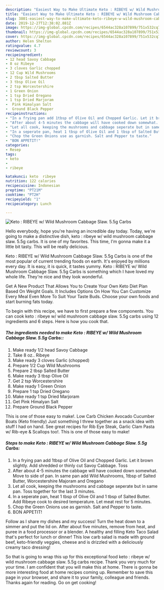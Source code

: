 ```yaml
---
description: "Easiest Way to Make Ultimate Keto : RIBEYE w/ Wild Mushroom Cabbage Slaw. 5.5g Carbs"
title: "Easiest Way to Make Ultimate Keto : RIBEYE w/ Wild Mushroom Cabbage Slaw. 5.5g Carbs"
slug: 3801-easiest-way-to-make-ultimate-keto-ribeye-w-wild-mushroom-cabbage-slaw-55g-carbs
date: 2019-12-27T12:38:02.881Z
image: https://img-global.cpcdn.com/recipes/6544ac328a107899/751x532cq70/keto-ribeye-w-wild-mushroom-cabbage-slaw-55g-carbs-recipe-main-photo.jpg
thumbnail: https://img-global.cpcdn.com/recipes/6544ac328a107899/751x532cq70/keto-ribeye-w-wild-mushroom-cabbage-slaw-55g-carbs-recipe-main-photo.jpg
cover: https://img-global.cpcdn.com/recipes/6544ac328a107899/751x532cq70/keto-ribeye-w-wild-mushroom-cabbage-slaw-55g-carbs-recipe-main-photo.jpg
author: Helen Shelton
ratingvalue: 4.7
reviewcount: 3
recipeingredient:
- 12 head Savoy Cabbage
- 8 oz Ribeye
- 3 cloves Garlic chopped
- 12 Cup Wild Mushrooms
- 2 tbsp Salted Butter
- 3 tbsp Olive Oil
- 2 tsp Worcestershire
- 1 Green Onion
- 1 tsp Dried Oregano
- 1 tsp Dried Marjoram
-  Pink Himalyan Salt
-  Ground Black Pepper
recipeinstructions:
- "In a frying pan add 1tbsp of Olive Oil and Chopped Garlic. Let it brown slightly. Add shredded or thinly cut Savoy Cabbage. Toss"
- "After about 4-5 minutes the cabbage will have cooked down somewhat. Move to side of pan. In same pan add Wild Mushrooms, 1tbsp of Salted Butter, Worcestershire Majoram and Oregano"
- "Let all cook, keeping the mushrooms and cabbage seperate but in same pan. Toss together for the last 3 minutes."
- "In a seperate pan, heat 1 tbsp of Olive Oil and 1 tbsp of Salted Butter. Add Ribeye cook to desired temperature. Let meat rest for 5 minutes."
- "Chop the Green Onions use as garnish. Salt and Pepper to taste."
- "BON APPETIT!"
categories:
- Resep
tags:
- keto
- 
- ribeye

katakunci: keto  ribeye
nutrition: 122 calories
recipecuisine: Indonesian
preptime: "PT21M"
cooktime: "PT2H"
recipeyield: "1"
recipecategory: Lunch

---
```



![Keto : RIBEYE w/ Wild Mushroom Cabbage Slaw. 5.5g Carbs](https://img-global.cpcdn.com/recipes/6544ac328a107899/751x532cq70/keto-ribeye-w-wild-mushroom-cabbage-slaw-55g-carbs-recipe-main-photo.jpg)

Hello everybody, hope you're having an incredible day today. Today, we're going to make a distinctive dish, keto : ribeye w/ wild mushroom cabbage slaw. 5.5g carbs. It is one of my favorites. This time, I'm gonna make it a little bit tasty. This will be really delicious.

Keto : RIBEYE w/ Wild Mushroom Cabbage Slaw. 5.5g Carbs is one of the most popular of current trending foods on earth. It's enjoyed by millions every day. It is easy, it is quick, it tastes yummy. Keto : RIBEYE w/ Wild Mushroom Cabbage Slaw. 5.5g Carbs is something which I have loved my whole life. They're nice and they look wonderful.

Get A New Product That Allows You to Create Your Own Keto Diet Plan Based On Weight Goals. It Includes Options On How You Can Customize Every Meal Even More To Suit Your Taste Buds. Choose your own foods and start burning fats today.


To begin with this recipe, we have to first prepare a few components. You can cook keto : ribeye w/ wild mushroom cabbage slaw. 5.5g carbs using 12 ingredients and 6 steps. Here is how you cook that.

##### The ingredients needed to make Keto : RIBEYE w/ Wild Mushroom Cabbage Slaw. 5.5g Carbs::

1. Make ready 1/2 head Savoy Cabbage
1. Take 8 oz.. Ribeye
1. Make ready 3 cloves Garlic (chopped)
1. Prepare 1/2 Cup Wild Mushrooms
1. Prepare 2 tbsp Salted Butter
1. Make ready 3 tbsp Olive Oil
1. Get 2 tsp Worcestershire
1. Make ready 1 Green Onion
1. Prepare 1 tsp Dried Oregano
1. Make ready 1 tsp Dried Marjoram
1. Get  Pink Himalyan Salt
1. Prepare  Ground Black Pepper


This is one of those easy to make!. Low Carb Chicken Avocado Cucumber Boats (Keto friendly) Just something I threw together as a snack idea with stuff I had on hand. See great recipes for Rib Eye Steak, Garlic Clam Pasta w/ Rib-eye &amp; Scallops too!. This is one of those easy to make! 

##### Steps to make Keto : RIBEYE w/ Wild Mushroom Cabbage Slaw. 5.5g Carbs:

1. In a frying pan add 1tbsp of Olive Oil and Chopped Garlic. Let it brown slightly. Add shredded or thinly cut Savoy Cabbage. Toss
1. After about 4-5 minutes the cabbage will have cooked down somewhat. Move to side of pan. In same pan add Wild Mushrooms, 1tbsp of Salted Butter, Worcestershire Majoram and Oregano
1. Let all cook, keeping the mushrooms and cabbage seperate but in same pan. Toss together for the last 3 minutes.
1. In a seperate pan, heat 1 tbsp of Olive Oil and 1 tbsp of Salted Butter. Add Ribeye cook to desired temperature. Let meat rest for 5 minutes.
1. Chop the Green Onions use as garnish. Salt and Pepper to taste.
1. BON APPETIT!


Follow as I share my dishes and my success! Turn the heat down to a simmer and put the lid on. After about five minutes, remove from heat, and puree in a food processor or a blender. A healthy and filling Keto Taco Salad that&#39;s perfect for lunch or dinner! This low carb salad is made with ground beef, keto-friendly veggies, cheese and is drizzled with a deliciously creamy taco dressing! 

So that is going to wrap this up for this exceptional food keto : ribeye w/ wild mushroom cabbage slaw. 5.5g carbs recipe. Thank you very much for your time. I am confident that you will make this at home. There is gonna be more interesting food at home recipes coming up. Remember to save this page in your browser, and share it to your family, colleague and friends. Thanks again for reading. Go on get cooking!
